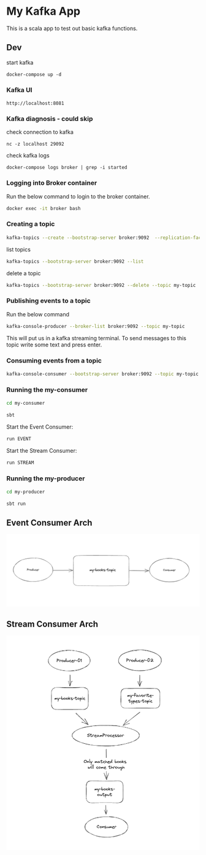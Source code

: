 # My Kafka App

This is a scala app to test out basic kafka functions.

## Dev

start kafka

```shell
docker-compose up -d
```

### Kafka UI

```
http://localhost:8081
```


### Kafka diagnosis - could skip

check connection to kafka
```shell
nc -z localhost 29092
```

check kafka logs
```shell
docker-compose logs broker | grep -i started
```

### Logging into Broker container

Run the below command to login to the broker container.

```bash
docker exec -it broker bash
```

### Creating a topic

```bash
kafka-topics --create --bootstrap-server broker:9092  --replication-factor 1 --partitions 1 --topic my-topic
```

list topics

```bash
kafka-topics --bootstrap-server broker:9092 --list
```

delete a topic
```bash
kafka-topics --bootstrap-server broker:9092 --delete --topic my-topic
```

### Publishing events to a topic

Run the below command

```bash
kafka-console-producer --broker-list broker:9092 --topic my-topic
```

This will put us in a kafka streaming terminal. To send messages to this topic write some text and press enter.

### Consuming events from a topic

```bash
kafka-console-consumer --bootstrap-server broker:9092 --topic my-topic --from-beginning
```

### Running the my-consumer

```bash
cd my-consumer
```

```bash
sbt
```

Start the Event Consumer:

```bash
run EVENT
```

Start the Stream Consumer:
```bash
run STREAM
```

### Running the my-producer

```bash
cd my-producer
```

```bash
sbt run
```

## Event Consumer Arch

![img](./docs/img/Event-Consumer-Arch.png)

## Stream Consumer Arch

![img](./docs/img/Sreaming-Arch.png)
